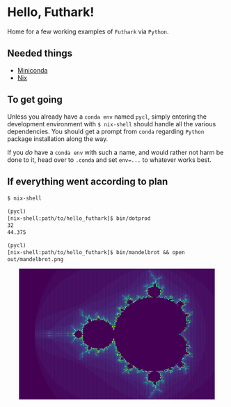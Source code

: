 # Hello, Futhark!

Home for a few working examples of `Futhark` via `Python`.

Needed things
---
 * [Miniconda](https://docs.conda.io/en/latest/miniconda.html)
 * [Nix](https://nixos.org/nix/)

To get going
---
Unless you already have a `conda env` named `pycl`, simply entering the development environment with `$ nix-shell` should handle all the various dependencies. You should get a prompt from `conda` regarding `Python` package installation along the way.

If you _do_ have a `conda env` with such a name, and would rather not harm be done to it, head over to `.conda` and set `env=...` to whatever works best.

If everything went according to plan
---
```
$ nix-shell
```
```
(pycl)
[nix-shell:path/to/hello_futhark]$ bin/dotprod
32
44.375
```
```
(pycl)
[nix-shell:path/to/hello_futhark]$ bin/mandelbrot && open out/mandelbrot.png
```
<p align="center">
    <img width="450" height="300" src="out/mandelbrot.png">
</p>
